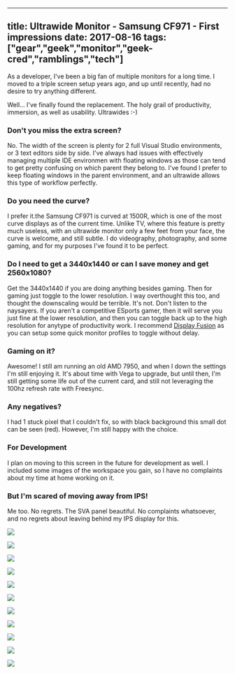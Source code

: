 ﻿---

title: Ultrawide Monitor - Samsung CF971 - First impressions
date: 2017-08-16
tags: ["gear","geek","monitor","geek-cred","ramblings","tech"]
---

As a developer, I've been a big fan of multiple monitors for a long time. I moved to a triple screen setup years ago, and up until recently, had no desire to try anything different.

Well... I've finally found the replacement. The holy grail of productivity, immersion, as well as usability. Ultrawides :-)

### Don't you miss the extra screen?

No. The width of the screen is plenty for 2 full Visual Studio environments, or 3 text editors side by side. I've always had issues with effectively managing multiple IDE environmen with floating windows as those can tend to get pretty confusing on which parent they belong to. I've found I prefer to keep floating windows in the parent environment, and an ultrawide allows this type of workflow perfectly.

### Do you need the curve?

I prefer it.the Samsung CF971 is curved at 1500R, which is one of the most curve displays as of the current time. Unlike TV, where this feature is pretty much useless, with an ultrawide monitor only a few feet from your face, the curve is welcome, and still subtle. I do videography, photography, and some gaming, and for my purposes I've found it to be perfect.

### Do I need to get a 3440x1440 or can I save money and get 2560x1080?

Get the 3440x1440 if you are doing anything besides gaming. Then for gaming just toggle to the lower resolution. I way overthought this too, and thought the downscaling would be terrible. It's not. Don't listen to the naysayers. If you aren't a competitive ESports gamer, then it will serve you just fine at the lower resolution, and then you can toggle back up to the high resolution for anytype of productivity work. I recommend [Display Fusion](http://bit.ly/2vCYNah) as you can setup some quick monitor profiles to toggle without delay.

### Gaming on it?

Awesome! I still am running an old AMD 7950, and when I down the settings I'm still enjoying it. It's about time with Vega to upgrade, but until then, I'm still getting some life out of the current card, and still not leveraging the 100hz refresh rate with Freesync.

### Any negatives?

I had 1 stuck pixel that I couldn't fix, so with black background this small dot can be seen (red). However, I'm still happy with the choice.

### For Development

I plan on moving to this screen in the future for development as well. I included some images of the workspace you gain, so I have no complaints about my time at home working on it.

### But I'm scared of moving away from IPS!

Me too. No regrets. The SVA panel beautiful. No complaints whatsoever, and no regrets about leaving behind my IPS display for this.

<div class="image-gallery-wrapper">

   ![](20170708+1304+%2352134.jpg)

   ![](20170708+1429+%2352140.jpg)

   ![](20170708+1445+%2352144.jpg)

   ![](20170708+1446+%2352147.jpg)

</div><div class="image-gallery-wrapper">

   ![](2017-07-08_14-52-53.png)

   ![](2017-07-08_16-34-48.png)

   ![](2017-07-08_14-51-59.png)

   ![](2017-07-08_16-04-20.png)

   ![](2017-07-08_15-16-31.png)

   ![](2017-07-08_16-03-25.png)

   ![](2017-07-20_12-45-12.png)

</div>
